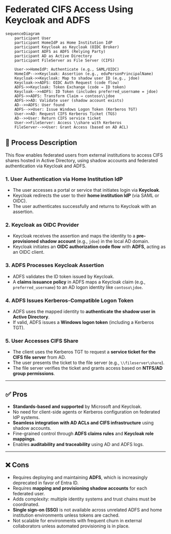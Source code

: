 # Federated CIFS Access Using Keycloak and ADFS

```mermaid
sequenceDiagram
    participant User
    participant HomeIdP as Home Institution IdP
    participant Keycloak as Keycloak (OIDC Broker)
    participant ADFS as ADFS (Relying Party)
    participant AD as Active Directory
    participant FileServer as File Server (CIFS)

    User->>HomeIdP: Authenticate (e.g., SAML/OIDC)
    HomeIdP-->>Keycloak: Assertion (e.g., eduPersonPrincipalName)
    Keycloak->>Keycloak: Map to shadow user ID (e.g., jdoe)
    Keycloak->>ADFS: OIDC Auth Request (code flow)
    ADFS->>Keycloak: Token Exchange (code → ID token)
    Keycloak-->>ADFS: ID Token (includes preferred_username = jdoe)
    ADFS->>ADFS: Transform Claim → contoso\\jdoe
    ADFS->>AD: Validate user (shadow account exists)
    AD-->>ADFS: User found
    ADFS-->>User: Issue Windows Logon Token (Kerberos TGT)
    User->>AD: Request CIFS Kerberos Ticket (TGS)
    AD-->>User: Return CIFS service ticket
    User->>FileServer: Access \\share with Kerberos
    FileServer-->>User: Grant Access (based on AD ACL)
```

## 🔄 Process Description

This flow enables federated users from external institutions to access CIFS shares hosted in Active Directory, using shadow accounts and federated authentication via Keycloak and ADFS.

### 1. **User Authentication via Home Institution IdP**
- The user accesses a portal or service that initiates login via **Keycloak**.
- Keycloak redirects the user to their **home institution IdP** (via SAML or OIDC).
- The user authenticates successfully and returns to Keycloak with an assertion.

### 2. **Keycloak as OIDC Provider**
- Keycloak receives the assertion and maps the identity to a **pre-provisioned shadow account** (e.g., `jdoe`) in the local AD domain.
- Keycloak initiates an **OIDC authorization code flow** with **ADFS**, acting as an OIDC client.

### 3. **ADFS Processes Keycloak Assertion**
- ADFS validates the ID token issued by Keycloak.
- A **claims issuance policy** in ADFS maps a Keycloak claim (e.g., `preferred_username`) to an AD logon identity like `contoso\jdoe`.

### 4. **ADFS Issues Kerberos-Compatible Logon Token**
- ADFS uses the mapped identity to **authenticate the shadow user in Active Directory**.
- If valid, ADFS issues a **Windows logon token** (including a Kerberos TGT).

### 5. **User Accesses CIFS Share**
- The client uses the Kerberos TGT to request a **service ticket for the CIFS file server** from AD.
- The user presents the ticket to the file server (e.g., `\\fileserver\share`).
- The file server verifies the ticket and grants access based on **NTFS/AD group permissions**.

---

## ✅ Pros

- **Standards-based and supported** by Microsoft and Keycloak.
- No need for client-side agents or Kerberos configuration on federated IdP systems.
- **Seamless integration with AD ACLs and CIFS infrastructure** using shadow accounts.
- Fine-grained control through **ADFS claims rules** and **Keycloak role mappings**.
- Enables **auditability and traceability** using AD and ADFS logs.

---

## ❌ Cons

- Requires deploying and maintaining **ADFS**, which is increasingly deprecated in favor of Entra ID.
- Requires **mapping and provisioning shadow accounts** for each federated user.
- Adds complexity: multiple identity systems and trust chains must be coordinated.
- **Single sign-on (SSO)** is not available across unrelated ADFS and home institution environments unless tokens are cached.
- Not scalable for environments with frequent churn in external collaborators unless automated provisioning is in place.
